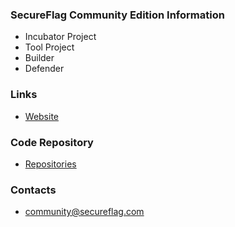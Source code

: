 ### SecureFlag Community Edition Information
* Incubator Project
* Tool Project
* Builder
* Defender

### Links
* [Website](https://community.secureflag.com/)

### Code Repository
* [Repositories](https://gitlab.com/secureflag-community)

### Contacts
* [community@secureflag.com](mailto://community@secureflag.com)
